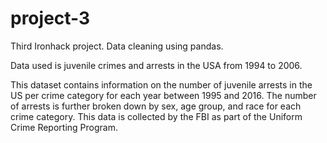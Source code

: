 # project-3
Third Ironhack project. Data cleaning using pandas.

Data used is juvenile crimes and arrests in the USA from 1994 to 2006.

This dataset contains information on the number of juvenile arrests in the US per crime category for each year between 1995 and 2016. The number of arrests is further broken down by sex, age group, and race for each crime category. This data is collected by the FBI as part of the Uniform Crime Reporting Program.
